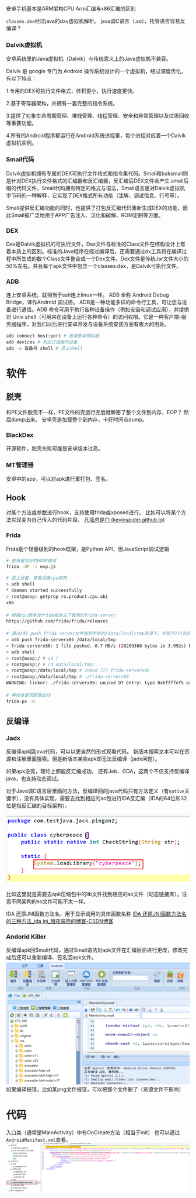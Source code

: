 
安卓手机基本是ARM架构CPU
Arm汇编与x86汇编的区别



`classes.dex`经过java的dxv虚拟机解析。
java调C语言（.so），托管语言容易反编译？
### Dalvik虚拟机

安卓系统里的Java虚拟机（Dalvik）与传统意义上的Java虚拟机不兼容。

Dalvik 是 google 专门为 Android 操作系统设计的一个虚拟机，经过深度优化，有以下特点：

1.专用的DEX可执行文件格式，体积更小，执行速度更快。 

2.基于寄存器架构，并拥有一套完整的指令系统。

3.提供了对象生命周期管理、堆栈管理、线程管理、安全和异常管理以及垃圾回收等重要功能。

4.所有的Android程序都运行在Android系统进程里，每个进程对应着一个Dalvik虚拟机实例。

### Smail代码
Dalvik虚拟机拥有专属的DEX可执行文件格式和指令集代码。Smali和baksmali则是针对DEX执行文件格式的汇编器和反汇编器，反汇编后DEX文件会产生.smali后缀的代码文件，Smali代码拥有特定的格式与语法，Smali语言是对Dalvik虚拟机字节码的一种解释，它实现了DEX格式所有功能（注解、调试信息、行号等）。

Smali提供反汇编功能的同时，也提供了打包反汇编代码重新生成DEX的功能，因此Smali被广泛地用于APP广告注入、汉化和破解、ROM定制等方面。

### DEX
Dex是Dalvik虚拟机的可执行文件，Dex文件与标准的Class文件在结构设计上有着本质上的区别。标准的Java程序在经过编译后，还需要通过dx工具将在编译过程中所生成的数个Class文件整合成一个Dex文件。Dex文件是传统Jar文件大小的50%左右。并且每个apk文件中包含一个classes.dex，是Dalvik可执行文件。




### ADB
连上安卓系统，就相当于ssh连上linux一样。
ADB 全称 Android Debug Bridge，译作Android 调试桥。 ADB是一种功能多样的命令行工具，可让您与设备进行通信。ADB 命令可用于执行各种设备操作（例如安装和调试应用），并提供对 Unix shell（可用来在设备上运行各种命令）的访问权限。它是一种客户端-服务器程序，对我们以后进行安卓开发与设备系统安装方面有极大的用处。


```sh
adb connect host:port # 连接安卓模拟器
adb devices # 列出已连接的设备
adb -s 设备号 shell # 连上shell
```



# 软件
## 脱壳

和PE文件脱壳不一样，PE文件的壳运行完后就解密了整个文件到内存，EOP？
然后dump出来。
安卓壳是加载整个到内存，卡好时间点dump。

### BlackDex
开源软件，脱壳失败可能是安卓版本过高。

### MT管理器

安卓中的app，可以对apk进行重打包、签名。

## Hook
对某个方法或参数进行hook，支持使用frida或xposed进行。
比如可以将某个方法实现变为自己传入的代码片段。
[凡墙总是门 (kevinspider.github.io)](https://kevinspider.github.io/)

### Frida
Frida是个轻量级别的hook框架，是Python API，但JavaScript调试逻辑


```sh
# 使用编写好的HOOK脚本
frida -UF -l exp.js
```


```sh
# 连上设备，查看设备cpu架构
> adb shell
* daemon started successfully
> root@aosp: getprop ro.product.cpu.abi
x86

# 根据cpu版本及frida版本去下载相应frida-server
https://github.com/frida/frida/releases

# 通过adb push frida server文件推到手机的/data/local/tmp目录下，并给予777权限，然后运行server
> adb push frida-serverx86 /data/local/tmp
> frida-serverx86: 1 file pushed. 6.7 MB/s (28209380 bytes in 3.992s) E:\frida
> adb shell
> root@aosp:/ # cd /
> root@aosp:/ # cd data/local/tmp/
> root@aosp:/data/local/tmp # chmod 777 frida-serverx86
> root@aosp:/data/local/tmp # ./frida-serverx86
WARNING: linker: ./frida-serverx86: unused DT entry: type 0x6ffffef5 arg 0x1c60

# 再检查是否配置成功
frida-ps -U
```

## 反编译
### Jadx

反编译apk回java代码，可以以更自然的形式观看代码。
新版本搜索文本可以在资源和注解里面搜索。但是新版本某些apk却无法反编译（jadx问题）。

如果apk没壳，理论上都能反汇编成功。
还有Jeb、GDA，这两个不仅支持反编译java，也支持动态调试。

对于Java调C语言层里面的方法，反编译回的java代码只有方法定义（有`native`关键字），没有具体实现，需要去找到相应的so包进行IDA反汇编（IDA的64位和32位是指反汇编的目标架构）。

![](../attachments/Pasted%20image%2020230904112652.png)

比如这里就是需要去apk压缩包中的lib文件找到相应的so文件（动态链接库）。注意不同架构的so文件可能不太一样。

IDA 还原JNI函数方法名，用于显示调用的具体函数名称
[IDA 还原JNI函数方法名 的三种方法_ida jni_暗夜枭熊的博客-CSDN博客](https://blog.csdn.net/yb493071294/article/details/80378730)




### Andorid Killer

反编译apk回Smali代码，通过Smali语法对apk文件在汇编层面进行更改，修改完成后还可以重新编译、签名回apk文件。
![](../attachments/Pasted%20image%2020230904101145.png)
如果编译报错，比如某png文件报错，可以把那个文件删了（资源文件不影响）

# 代码

入口类（通常是MainActivity）中有OnCreate方法（相当于init）
也可以通过`AndroidManifest.xml`查看。
![](../attachments/Pasted%20image%2020230904095851.png)